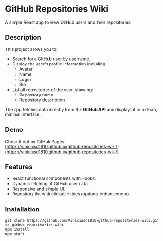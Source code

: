 # GitHub Repositories Wiki

A simple React app to view GitHub users and their repositories.

## Description

This project allows you to:

- Search for a GitHub user by username.
- Display the user's profile information including:
  - Avatar
  - Name
  - Login
  - Bio
- List all repositories of the user, showing:
  - Repository name
  - Repository description

The app fetches data directly from the **GitHub API** and displays it in a clean, minimal interface.

## Demo

Check it out on GitHub Pages:  
[https://viniciusd1810.github.io/github-repositories-wiki/](https://viniciusd1810.github.io/github-repositories-wiki/)

## Features

- React functional components with Hooks.
- Dynamic fetching of GitHub user data.
- Responsive and simple UI.
- Repository list with clickable titles (optional enhancement).

## Installation

```bash
git clone https://github.com/Viniciusd1810/github-repositories-wiki.git
cd github-repositories-wiki
npm install
npm start
